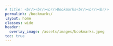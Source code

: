 ```yaml
---
# title: <br/><br/><br/>Bookmarks<br/><br/><br/>
permalink: /bookmarks/
layout: home
classes: wide
header:
  overlay_image: /assets/images/bookmarks.jpeg
toc: true
---
```

